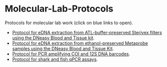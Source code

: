 # Molecular-Lab-Protocols
Protocols for molecular lab work (click on blue links to open).

* [Protocol for eDNA extraction from ATL-buffer-preserved Sterivex filters using the DNeasy Blood and Tissue kit](sterivex-dneasy-extraction.md).
* [Protocol for eDNA extraction from ethanol-preserved Metaprobe samples using the DNeasy Blood and Tissue Kit](metaprobe_DNAextraction_protocol2023.md).
* [Protocol for PCR amplifying COI and 12S DNA barcodes](pcr-dna-barcoding.md).
* [Protocol for shark and fish qPCR assays](cornishblue-qpcr-assays.md).
